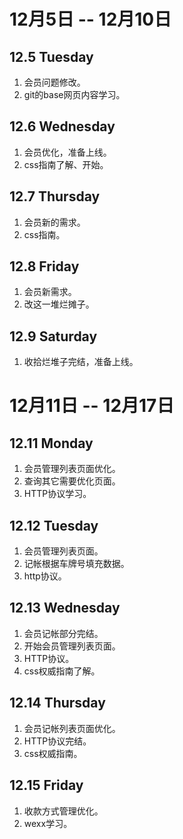 # 12月5日 -- 12月10日

## 12.5 Tuesday
1. 会员问题修改。
2. git的base网页内容学习。

## 12.6 Wednesday
1. 会员优化，准备上线。
2. css指南了解、开始。

## 12.7 Thursday
1. 会员新的需求。
2. css指南。

## 12.8 Friday
1. 会员新需求。
2. 改这一堆烂摊子。

## 12.9 Saturday
1. 收拾烂堆子完结，准备上线。

# 12月11日 -- 12月17日

## 12.11 Monday
1. 会员管理列表页面优化。
2. 查询其它需要优化页面。
3. HTTP协议学习。

## 12.12 Tuesday
1. 会员管理列表页面。
2. 记帐根据车牌号填充数据。
3. http协议。

## 12.13 Wednesday
1. 会员记帐部分完结。
2. 开始会员管理列表页面。
3. HTTP协议。
4. css权威指南了解。

## 12.14 Thursday
1. 会员记帐列表页面优化。
2. HTTP协议完结。
3. css权威指南。

## 12.15 Friday
1. 收款方式管理优化。
2. wexx学习。